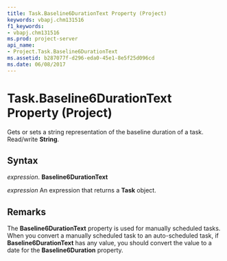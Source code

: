 ```yaml
---
title: Task.Baseline6DurationText Property (Project)
keywords: vbapj.chm131516
f1_keywords:
- vbapj.chm131516
ms.prod: project-server
api_name:
- Project.Task.Baseline6DurationText
ms.assetid: b287077f-d296-eda0-45e1-8e5f25d096cd
ms.date: 06/08/2017
---
```



# Task.Baseline6DurationText Property (Project)

Gets or sets a string representation of the baseline duration of a task. Read/write **String**.


## Syntax

 _expression_. **Baseline6DurationText**

 _expression_ An expression that returns a **Task** object.


## Remarks

The **Baseline6DurationText** property is used for manually scheduled tasks. When you convert a manually scheduled task to an auto-scheduled task, if **Baseline6DurationText** has any value, you should convert the value to a date for the **Baseline6Duration** property.


